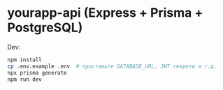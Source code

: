 # yourapp-api (Express + Prisma + PostgreSQL)
Dev:
```bash
npm install
cp .env.example .env  # проставьте DATABASE_URL, JWT секреты и т.д.
npx prisma generate
npm run dev
```
